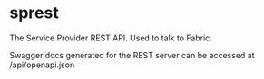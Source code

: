 # sprest
The Service Provider REST API. Used to talk to Fabric.

Swagger docs generated for the REST server can be accessed at /api/openapi.json